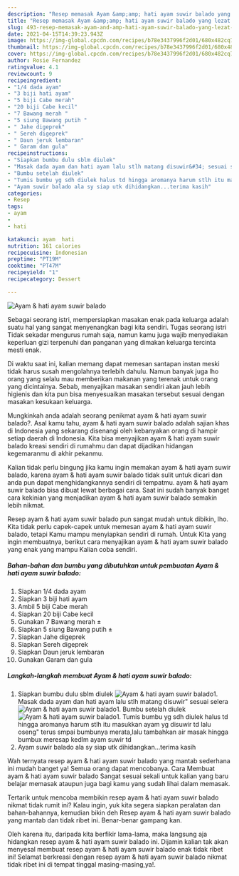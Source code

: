 ```yaml
---
description: "Resep memasak Ayam &amp;amp; hati ayam suwir balado yang lezat dan Mudah Dibuat"
title: "Resep memasak Ayam &amp;amp; hati ayam suwir balado yang lezat dan Mudah Dibuat"
slug: 493-resep-memasak-ayam-and-amp-hati-ayam-suwir-balado-yang-lezat-dan-mudah-dibuat
date: 2021-04-15T14:39:23.943Z
image: https://img-global.cpcdn.com/recipes/b78e3437996f2d01/680x482cq70/ayam-hati-ayam-suwir-balado-foto-resep-utama.jpg
thumbnail: https://img-global.cpcdn.com/recipes/b78e3437996f2d01/680x482cq70/ayam-hati-ayam-suwir-balado-foto-resep-utama.jpg
cover: https://img-global.cpcdn.com/recipes/b78e3437996f2d01/680x482cq70/ayam-hati-ayam-suwir-balado-foto-resep-utama.jpg
author: Rosie Fernandez
ratingvalue: 4.1
reviewcount: 9
recipeingredient:
- "1/4 dada ayam"
- "3 biji hati ayam"
- "5 biji Cabe merah"
- "20 biji Cabe kecil"
- "7 Bawang merah "
- "5 siung Bawang putih "
- " Jahe digeprek"
- " Sereh digeprek"
- " Daun jeruk lembaran"
- " Garam dan gula"
recipeinstructions:
- "Siapkan bumbu dulu sblm diulek"
- "Masak dada ayam dan hati ayam lalu stlh matang disuwir&#34; sesuai selera"
- "Bumbu setelah diulek"
- "Tumis bumbu yg sdh diulek halus td hingga aromanya harum stlh itu masukkan ayam yg disuwir td lalu oseng&#34; terus smpai bumbunya merata,lalu tambahkan air masak hingga bumbux meresap kedlm ayam suwir td"
- "Ayam suwir balado ala sy siap utk dihidangkan...terima kasih"
categories:
- Resep
tags:
- ayam
- 
- hati

katakunci: ayam  hati 
nutrition: 161 calories
recipecuisine: Indonesian
preptime: "PT19M"
cooktime: "PT47M"
recipeyield: "1"
recipecategory: Dessert

---
```



![Ayam &amp; hati ayam suwir balado](https://img-global.cpcdn.com/recipes/b78e3437996f2d01/680x482cq70/ayam-hati-ayam-suwir-balado-foto-resep-utama.jpg)

Sebagai seorang istri, mempersiapkan masakan enak pada keluarga adalah suatu hal yang sangat menyenangkan bagi kita sendiri. Tugas seorang istri Tidak sekadar mengurus rumah saja, namun kamu juga wajib menyediakan keperluan gizi terpenuhi dan panganan yang dimakan keluarga tercinta mesti enak.

Di waktu  saat ini, kalian memang dapat memesan santapan instan meski tidak harus susah mengolahnya terlebih dahulu. Namun banyak juga lho orang yang selalu mau memberikan makanan yang terenak untuk orang yang dicintainya. Sebab, menyajikan masakan sendiri akan jauh lebih higienis dan kita pun bisa menyesuaikan masakan tersebut sesuai dengan masakan kesukaan keluarga. 



Mungkinkah anda adalah seorang penikmat ayam &amp; hati ayam suwir balado?. Asal kamu tahu, ayam &amp; hati ayam suwir balado adalah sajian khas di Indonesia yang sekarang disenangi oleh kebanyakan orang di hampir setiap daerah di Indonesia. Kita bisa menyajikan ayam &amp; hati ayam suwir balado kreasi sendiri di rumahmu dan dapat dijadikan hidangan kegemaranmu di akhir pekanmu.

Kalian tidak perlu bingung jika kamu ingin memakan ayam &amp; hati ayam suwir balado, karena ayam &amp; hati ayam suwir balado tidak sulit untuk dicari dan anda pun dapat menghidangkannya sendiri di tempatmu. ayam &amp; hati ayam suwir balado bisa dibuat lewat berbagai cara. Saat ini sudah banyak banget cara kekinian yang menjadikan ayam &amp; hati ayam suwir balado semakin lebih nikmat.

Resep ayam &amp; hati ayam suwir balado pun sangat mudah untuk dibikin, lho. Kita tidak perlu capek-capek untuk memesan ayam &amp; hati ayam suwir balado, tetapi Kamu mampu menyiapkan sendiri di rumah. Untuk Kita yang ingin membuatnya, berikut cara menyajikan ayam &amp; hati ayam suwir balado yang enak yang mampu Kalian coba sendiri.

<!--inarticleads1-->

##### Bahan-bahan dan bumbu yang dibutuhkan untuk pembuatan Ayam &amp; hati ayam suwir balado:

1. Siapkan 1/4 dada ayam
1. Siapkan 3 biji hati ayam
1. Ambil 5 biji Cabe merah
1. Siapkan 20 biji Cabe kecil
1. Gunakan 7 Bawang merah ±
1. Siapkan 5 siung Bawang putih ±
1. Siapkan  Jahe digeprek
1. Siapkan  Sereh digeprek
1. Siapkan  Daun jeruk lembaran
1. Gunakan  Garam dan gula




<!--inarticleads2-->

##### Langkah-langkah membuat Ayam &amp; hati ayam suwir balado:

1. Siapkan bumbu dulu sblm diulek
<img src="https://img-global.cpcdn.com/steps/eb3b9fc71c6ccc75/160x128cq70/ayam-hati-ayam-suwir-balado-langkah-memasak-1-foto.jpg" alt="Ayam &amp; hati ayam suwir balado">1. Masak dada ayam dan hati ayam lalu stlh matang disuwir&#34; sesuai selera
<img src="https://img-global.cpcdn.com/steps/1661792a8cbbc0cd/160x128cq70/ayam-hati-ayam-suwir-balado-langkah-memasak-2-foto.jpg" alt="Ayam &amp; hati ayam suwir balado">1. Bumbu setelah diulek
<img src="https://img-global.cpcdn.com/steps/e81949ad2d503c7e/160x128cq70/ayam-hati-ayam-suwir-balado-langkah-memasak-3-foto.jpg" alt="Ayam &amp; hati ayam suwir balado">1. Tumis bumbu yg sdh diulek halus td hingga aromanya harum stlh itu masukkan ayam yg disuwir td lalu oseng&#34; terus smpai bumbunya merata,lalu tambahkan air masak hingga bumbux meresap kedlm ayam suwir td
1. Ayam suwir balado ala sy siap utk dihidangkan...terima kasih




Wah ternyata resep ayam &amp; hati ayam suwir balado yang mantab sederhana ini mudah banget ya! Semua orang dapat mencobanya. Cara Membuat ayam &amp; hati ayam suwir balado Sangat sesuai sekali untuk kalian yang baru belajar memasak ataupun juga bagi kamu yang sudah lihai dalam memasak.

Tertarik untuk mencoba membikin resep ayam &amp; hati ayam suwir balado nikmat tidak rumit ini? Kalau ingin, yuk kita segera siapkan peralatan dan bahan-bahannya, kemudian bikin deh Resep ayam &amp; hati ayam suwir balado yang mantab dan tidak ribet ini. Benar-benar gampang kan. 

Oleh karena itu, daripada kita berfikir lama-lama, maka langsung aja hidangkan resep ayam &amp; hati ayam suwir balado ini. Dijamin kalian tak akan menyesal membuat resep ayam &amp; hati ayam suwir balado enak tidak ribet ini! Selamat berkreasi dengan resep ayam &amp; hati ayam suwir balado nikmat tidak ribet ini di tempat tinggal masing-masing,ya!.

